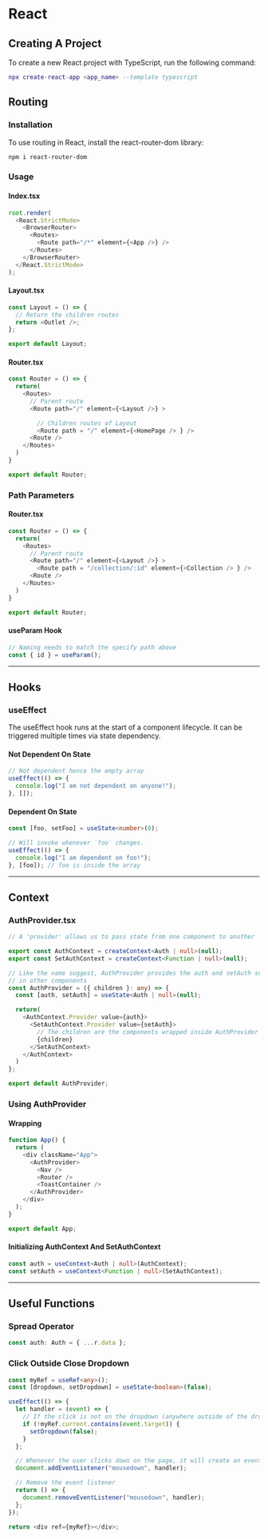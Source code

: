 # React

## Creating A Project

To create a new React project with TypeScript, run the following command:

```lua
npx create-react-app <app_name> --template typescript
```

## Routing

### Installation

To use routing in React, install the react-router-dom library:

```
npm i react-router-dom
```

### Usage

#### Index.tsx

```typescript
root.render(
  <React.StrictMode>
    <BrowserRouter>
      <Routes>
        <Route path="/*" element={<App />} />
      </Routes>
    </BrowserRouter>
  </React.StrictMode>
);
```

#### Layout.tsx

```typescript
const Layout = () => {
  // Return the children routes
  return <Outlet />;
};

export default Layout;
```

#### Router.tsx

```typescript
const Router = () => {
  return(
    <Routes>
      // Parent route
      <Route path="/" element={<Layout />} >

        // Children routes of Layout
        <Route path = "/" element={<HomePage /> } />
      <Route />
    </Routes>
  )
}

export default Router;
```

### Path Parameters

#### Router.tsx

```typescript
const Router = () => {
  return(
    <Routes>
      // Parent route
      <Route path="/" element={<Layout />} >
        <Route path = "/collection/:id" element={<Collection /> } />
      <Route />
    </Routes>
  )
}

export default Router;

```

#### useParam Hook

```typescript
// Naming needs to match the specify path above
const { id } = useParam();
```

---

## Hooks

### useEffect

The useEffect hook runs at the start of a component lifecycle. It can be triggered multiple times via state dependency.

#### Not Dependent On State

```typescript
// Not dependent hence the empty array
useEffect(() => {
  console.log("I am not dependent on anyone!");
}, []);
```

#### Dependent On State

```typescript
const [foo, setFoo] = useState<number>(0);

// Will invoke whenever `foo` changes.
useEffect(() => {
  console.log("I am dependent on foo!");
}, [foo]); // foo is inside the array
```

---

## Context

### AuthProvider.tsx

```typescript
// A 'provider' allows us to pass state from one component to another

export const AuthContext = createContext<Auth | null>(null);
export const SetAuthContext = createContext<Function | null>(null);

// Like the name suggest, AuthProvider provides the auth and setAuth so you can use it
// in other components
const AuthProvider = ({ children }: any) => {
  const [auth, setAuth] = useState<Auth | null>(null);

  return(
    <AuthContext.Provider value={auth}>
      <SetAuthContext.Provider value={setAuth}>
        // The children are the components wrapped inside AuthProvider
        {children}
      </SetAuthContext>
    </AuthContext>
  )
};

export default AuthProvider;
```

### Using AuthProvider

#### Wrapping

```typescript
function App() {
  return (
    <div className="App">
      <AuthProvider>
        <Nav />
        <Router />
        <ToastContainer />
      </AuthProvider>
    </div>
  );
}

export default App;
```

#### Initializing AuthContext And SetAuthContext

```typescript
const auth = useContext<Auth | null>(AuthContext);
const setAuth = useContext<Function | null>(SetAuthContext);
```

---

## Useful Functions

### Spread Operator

```typescript
const auth: Auth = { ...r.data };
```

### Click Outside Close Dropdown

```typescript
const myRef = useRef<any>();
const [dropdown, setDropdown] = useState<boolean>(false);

useEffect(() => {
  let handler = (event) => {
    // If the click is not on the dropdown (anywhere outside of the dropdown)
    if (!myRef.current.contains(event.target)) {
      setDropdown(false);
    }
  };

  // Whenever the user clicks down on the page, it will create an event
  document.addEventListener("mousedown", handler);

  // Remove the event listener
  return () => {
    document.removeEventListener("mousedown", handler);
  };
});

return <div ref={myRef}></div>;
```